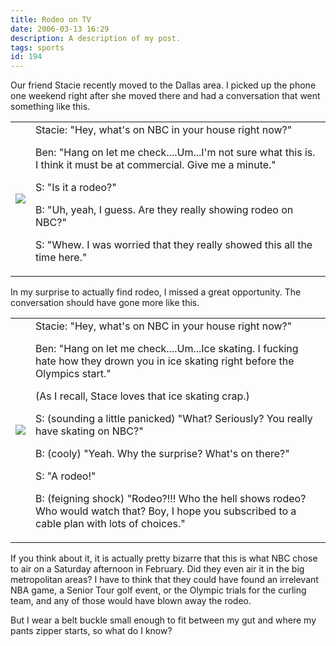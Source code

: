 ```yaml
---
title: Rodeo on TV
date: 2006-03-13 16:29
description: A description of my post.
tags: sports
id: 194
---
```

Our friend Stacie recently moved to the Dallas area.  I picked up the phone one weekend right after she moved there and had a conversation that went something like this.
<span class="spanEndPreview">&nbsp;</span>
<table><tr><td width =15><img src="/img/spacer.gif"/></td><td>
Stacie:  "Hey, what's on NBC in your house right now?"

Ben:  "Hang on let me check....Um...I'm not sure what this is.  I think it must be at commercial.  Give me a minute."

S:  "Is it a rodeo?"

B:  "Uh, yeah, I guess.  Are they really showing rodeo on NBC?"

S:  "Whew.  I was worried that they really showed this all the time here."
</td></tr></table>

In my surprise to actually find rodeo, I missed a great opportunity.  The conversation should have gone more like this.

<table><tr><td width =15><img src="/img/spacer.gif"/></td><td>
Stacie:  "Hey, what's on NBC in your house right now?"

Ben:  "Hang on let me check....Um...Ice skating.  I fucking hate how they drown you in ice skating right before the Olympics start."

(As I recall, Stace loves that ice skating crap.)

S:  (sounding a little panicked) "What?  Seriously?  You really have skating on NBC?"

B:  (cooly) "Yeah.  Why the surprise?  What's on there?"

S:  "A rodeo!"

B:  (feigning shock)  "Rodeo?!!!  Who the hell shows rodeo?  Who would watch that?  Boy, I hope you subscribed to a cable plan with lots of choices."
</td></tr></table>

If you think about it, it is actually pretty bizarre that this is what NBC chose to air on a Saturday afternoon in February.  Did they even air it in the big metropolitan areas?  I have to think that they could have found an irrelevant NBA game, a Senior Tour golf event, or the Olympic trials for the curling team, and any of those would have blown away the rodeo.

But I wear a belt buckle small enough to fit between my gut and where my pants zipper starts, so what do I know?

